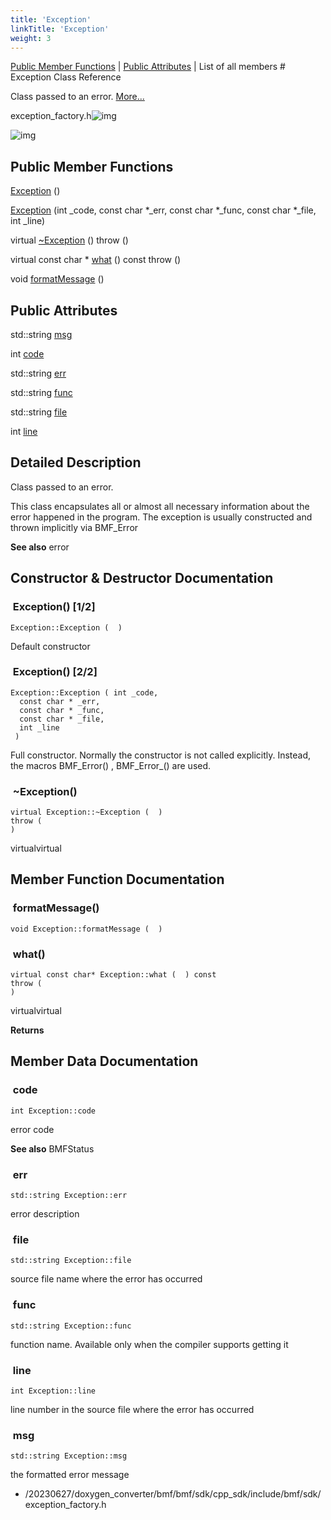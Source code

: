 ```yaml
---
title: 'Exception'
linkTitle: 'Exception'
weight: 3
---
```


[//]: <> (REF_MD: classException.html)


  [Public Member Functions](http://localhost:1313/docs/bmf/api/api_in_cpp/exception/#public-member-functions)  |  [Public Attributes](http://localhost:1313/docs/bmf/api/api_in_cpp/exception/#public-attributes)  |  List of all members  # Exception Class Reference

Class passed to an error.  [More...](page_classexception_v3_0_0#details)  

exception_factory.h![img](/img/docs/classException__inherit__graph.png)

![img](/img/docs/classException__coll__graph.png)

 ## Public Member Functions


   [Exception](#exception-12) ()
 
   [Exception](#exception-22) (int _code, const char *_err, const char *_func, const char *_file, int _line)
 
virtual   [~Exception](#~exception) () throw ()
 
virtual const char *   [what](#what) () const throw ()
 
void   [formatMessage](#formatmessage) ()
 

 ## Public Attributes


std::string   [msg](#msg) 
 
 
int   [code](#code) 
 
 
std::string   [err](#err) 
 
 
std::string   [func](#func) 
 
 
std::string   [file](#file) 
 
 
int   [line](#line) 
 
 

## Detailed Description

Class passed to an error.

This class encapsulates all or almost all necessary information about the error happened in the program. The exception is usually constructed and thrown implicitly via BMF_Error

**See also**
  error  

## Constructor & Destructor Documentation


###  Exception() [1/2]

```
Exception::Exception (  )  
```
Default constructor


###  Exception() [2/2]

```
Exception::Exception ( int _code, 
  const char * _err, 
  const char * _func, 
  const char * _file, 
  int _line 
 )   
```
Full constructor. Normally the constructor is not called explicitly. Instead, the macros  BMF_Error()  ,  BMF_Error_()  are used.


###  ~Exception()

 ```
virtual Exception::~Exception (  )  
throw (  
 )   
```
 virtualvirtual





## Member Function Documentation


###  formatMessage()

```
void Exception::formatMessage (  )  
```

###  what()

 ```
virtual const char* Exception::what (  ) const 
throw (  
 )   
```
 virtualvirtual





**Returns**


## Member Data Documentation


###  code

```
int Exception::code 
```
error code

**See also**
  BMFStatus  


###  err

```
std::string Exception::err 
```
error description


###  file

```
std::string Exception::file 
```
source file name where the error has occurred


###  func

```
std::string Exception::func 
```
function name. Available only when the compiler supports getting it


###  line

```
int Exception::line 
```
line number in the source file where the error has occurred


###  msg

```
std::string Exception::msg 
```
the formatted error message

 - /20230627/doxygen_converter/bmf/bmf/sdk/cpp_sdk/include/bmf/sdk/  exception_factory.h  

